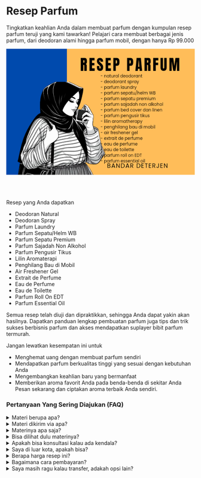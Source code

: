 # Resep Parfum

Tingkatkan keahlian Anda dalam membuat parfum dengan kumpulan resep parfum teruji yang kami tawarkan! Pelajari cara membuat berbagai jenis parfum, dari deodoran alami hingga parfum mobil, dengan hanya Rp 99.000
<br>

<div align = center>
    
[![Button SI]][Link SI]

<br>
<br>
</div>

Resep yang Anda dapatkan
* Deodoran Natural
* Deodoran Spray
* Parfum Laundry
* Parfum Sepatu/Helm WB
* Parfum Sepatu Premium
* Parfum Sajadah Non Alkohol
* Parfum Pengusir Tikus
* Lilin Aromaterapi
* Penghilang Bau di Mobil
* Air Freshener Gel
* Extrait de Perfume
* Eau de Perfume
* Eau de Toilette
* Parfum Roll On EDT
* Parfum Essential Oil

Semua resep telah diuji dan dipraktikkan, sehingga Anda dapat yakin akan hasilnya. Dapatkan panduan lengkap pembuatan parfum juga tips dan trik sukses berbisnis parfum dan akses mendapatkan suplayer bibit parfum termurah.

Jangan lewatkan kesempatan ini untuk
* Menghemat uang dengan membuat parfum sendiri
* Mendapatkan parfum berkualitas tinggi yang sesuai dengan kebutuhan Anda
* Mengembangkan keahlian baru yang bermanfaat
* Memberikan aroma favorit Anda pada benda-benda di sekitar Anda
Pesan sekarang dan ciptakan aroma terbaik Anda sendiri.

### Pertanyaan Yang Sering Diajukan (FAQ)
<details>
<summary>Materi berupa apa?</summary>
Materi berupa file teks.
</details>
<details>
<summary>Materi dikirim via apa?</summary>
Materi dikirim via Whatsapp atau email.
</details>
<details>
<summary>Materinya apa saja?</summary>
Materi sesuai dengan judul dan deskripsi.
</details>
<details>
<summary>Bisa dilihat dulu materinya?</summary>
Sudah dijelaskan materi sesuai dengan judul dan deskripsi. Kalau Anda ingin tahu resep lengkap, Anda transaksi dulu baru diberikan materi. 
</details>
<details>
<summary>Apakah bisa konsultasi kalau ada kendala?</summary>
TIDAK BISA. Ikuti pelatihan privat baik online maupun offline.
</details>
<details>
<summary>Saya di luar kota, apakah bisa?</summary>
Bisa karena ini barang non fisik tentu bisa dikirim ke seluruh Indonesia:
Banda Aceh, Bener Meriah, Bireun, Gayo Lues, Langsa, Lhokseumawe, Nagan Raya, Pidie, Sabang, Simeulue, Subulussalam, Badung, Bangli, Buleleng, Denpasar, Gianyar, Jembrana, Karangasem, Klungkung, Tabanan, Cilegon, Lebak, Pandeglang, Serang, Tangerang, Bengkulu, Kaur, Kepahiang, Lebong, Mukomuko, Rejang Lebong, Seluma, Bantul, Gunungkidul, Kulon Progo, Sleman, Yogyakarta, Jakarta, Kepulauan Seribu, Boalemo, Bone Bolango, Gorontalo, Pohuwato, Batanghari, Bungo, Jambi, Kerinci, Merangin, Muaro Jambi, Sarolangun, Sungai Penuh, Tanjung Jabung, Tebo, Bandung, Banjar, Bekasi, Bogor, Ciamis, Cimahi, Cirebon, Depok, Garut, Indramayu, Karawang, Kuningan, Majalengka, Pangandaran, Purwakarta, Subang, Sukabumi, Sumedang, Tasikmalaya, Banjarnegara, Banyumas, Batang, Blora, Boyolali, Brebes, Cilacap, Demak, Grobogan, Jepara, Karanganyar, Kebumen, Kendal, Klaten, Kudus, Magelang, Pati, Pekalongan, Pemalang, Purbalingga, Purworejo, Rembang, Salatiga, Semarang, Sukoharjo, Surakarta (Solo), Tegal, Temanggung, Wonogiri, Wonosobo, Bangkalan, Banyuwangi, Batu, Blitar, Bojonegoro, Bondowoso, Gresik, Jember, Jombang, Kediri, Lamongan, Lumajang, Madiun, Magetan, Malang, Mojokerto, Nganjuk, Ngawi, Pacitan, Pamekasan, Pasuruan, Ponorogo, Probolinggo, Sampang, Sidoarjo, Situbondao, Sumenep, Surabaya, Trenggalek, Tuban, Tulungagung, Bengkayang, Kapuas Hulu, Kayong Utara, Ketapang, Kubu Raya, Landak, Melawi, Mempawah, Pontianak, Sambas, Sanggau, Sekadau, Singkaawang, Sintang, Balangan, Banjar, Banjarbaru, Banjarmasin, Barito Kuala, Hulu Sungai, Kotabaru, Tabalang, Tanah Bumbu, Tanah Laut, Tapin, Barito, Gunung Mas, Kapuas, Katingan, Kotawaringin, Lamandau, Murung Raya, Palangka Raya, Pulau Pisau, Seruyan, Sukamara, Balikpapan, Berau, Bontang, Kutai, Kutai Kartanegara, Mahakam Ulu, Paser, Penajam paser Utara, Samarinda, Bulungan, Malinau, Nunukan, Tana Tidung, Tarakan, Bangka, Belitung, Pangkalpinang, Batam, Bintan, Karimun, Anambas, Lingga, Natuna, Tanjungpinang, Bandar Lampung, Lampung, Mesuji, Metro, Pesawaran, Pesisir Barat, Pringsewu, Tanggamus, Tulang Bawang, Way Kanan, Ambon, Buru, Aru, Tanimbar, Maluku, Seram, Tual, Halmahera, Sula, Morotai, Taliabu, Ternate, Tidore, Bima, Dompu, Lombok, Mataram, Sumbawa, Alor, Belu, Ende, Flores, Kupang, Lembata, Malaka, Manggarai, Nagekeo, Ngada, Rote Ndao, Sabu Raijua, Sikka, Sumba, Timor, Jayapura, Keerom, Yapen. Raya, Mamberamo Raya, Sarmi, Supiori, Waropen, Fakfak, Kaimana, Monokwari, Arfak, Bintuni, Wondama, Maybrat, Raja Ampat, Sorong, Tambrauw, Jayawijaya, Lanny Jaya, Nduga, Bintang, Tolikara, Yahukimo, Yalimo, Asmat, Boven Digoel, Mappi, Merauke, Deiyai, Dogiyai, Intan Jaya, Mimika, Nabire, Paniai, Puncak, Bengkalis, Dumai, Indragiri, Kampar, Meranti, Kuantan Singingi, Pekanbaru, Pelalawan, Rokan Hilir, Rokan Hulu, Siak, Majene, Mamasa, Mamuju, Pasangkayu, Polewali Mandar, Bantaeng, Barru, Bone, Bulukumba, Enrekang, Gowa, Janeponto, Selayar, Luwu, Makassar, Maros, Palopo, Pangkajene Dan Kepulauan, Parepare, Pinrang, Sidenreng Rappang, Sinjai, Soppeng, Takalar, Tana Toraja, Toraja, Wajo, Banggai, Buol, Donggala, Morowali, Palu, Parigi Moutong, Poso, Sogi, Tojo Una Una, Tolitoli, Baubau, Bombana, Buton, Kendari, Kolaka, Konawe, Muna, Wakatobi, Bitung, Bolaang Mongondow, Sangihe, Siau Tagulandang Biaro, Kotamobagu, Manado, Minahasa, Tomohon, Agam, Bukittinggi, Dharmasraya, Mentawai, Lima Puluh Kota, Padang, Padang Panjang, Padang Pariaman, Pariaman, Pasaman, Paykumbuh, Pesisir Selatan, Sawahlunto, Sijunjung, Solok, Tanah Datar, Banyuasin, Empat Lawang, Lahat, Lubuklinggau, Muara Enim, Musi Banyuasin, Musi Rawas, Ogan Ilir, Ogan Komering Ilir, Ogan Komering Ulu, Pagaralam, Palembang, Penukal Abab Lematang Ilir, Prabumulih, Asahan, Batu Bara, Binjai, Dairi, Deli Serdang, Gunungsitoli, Humbang Hasundutan, Karo, Labuhanbatu, Langkat, Mandailing Natal, Medan, Nias, Padang Lawas, Padangsidimpuan, Pematangsiantar, Pakpak Bharat, Samosir, Serdang Bedagai, Sibolga, Simalungun, Tanjungbalai, Tapanuli, Tebing Tinggi, dan Toba.
</details>
<details>
<summary>Berapa harga resep ini?</summary>
Harga Rp 99000.
</details>
<details>
<summary>Bagaimana cara pembayaran?</summary>
Via transfer bank. Pastikan kirim tanda bukti ya.
</details>
<details>
<summary>Saya masih ragu kalau transfer, adakah opsi lain?</summary>
Bisa via pihak ketiga seperti di Ratakan atau LynkID.
</details>
    
<!---------------------------------[ Bagian Single Image ]---------------------------------->

[Button SI]: https://raw.githubusercontent.com/bandardeterjen/resepkimia/refs/heads/images/resep-kimia-parfum.png
[Link SI]: #


